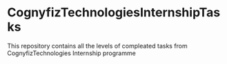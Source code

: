 # CognyfizTechnologiesInternshipTasks
This repository contains all the levels of compleated tasks from CognyfizTechnologies Internship programme
